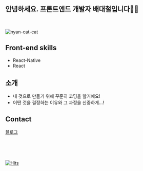 ## 안녕하세요. 프론트엔드 개발자 배대철입니다👋👋
<br/>

![nyan-cat-cat](https://user-images.githubusercontent.com/40132591/175981309-b6267575-5fd6-450e-a375-47cec3eceed5.gif)

## Front-end skills
- React-Native
- React 


## 소개

- 내 것으로 만들기 위해 꾸준히 코딩을 할거에요!
- 어떤 것을 결정하는 이유와 그 과정을 신중하게...!

## Contact<br/>
 [블로그](https://aingface.tistory.com/)
 








<br/><br/><br/>

[![Hits](https://hits.seeyoufarm.com/api/count/incr/badge.svg?url=https%3A%2F%2Fgithub.com%2Faingface&count_bg=%2379C83D&title_bg=%23555555&icon=&icon_color=%23E7E7E7&title=hits&edge_flat=false)](https://hits.seeyoufarm.com)                  


